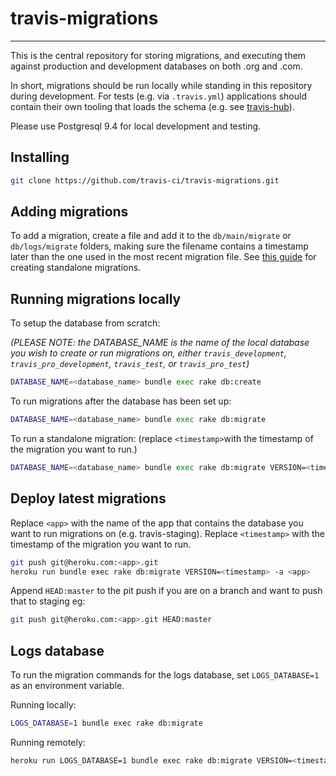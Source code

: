 travis-migrations
=================
_________________

This is the central repository for storing migrations, and executing them against production and development databases on both .org and .com.

In short, migrations should be run locally while standing in this repository during development. For tests (e.g. via `.travis.yml`) applications should contain their own tooling that loads the schema (e.g. see [travis-hub](https://github.com/travis-ci/travis-hub/blob/master/Rakefile#L12)).

Please use Postgresql 9.4 for local development and testing.

Installing
----------

``` bash
git clone https://github.com/travis-ci/travis-migrations.git
```


Adding migrations
-------------------

To add a migration, create a file and add it to the `db/main/migrate` or `db/logs/migrate` folders, making sure the filename contains a timestamp later than the one used in the most recent migration file. See [this guide](http://edgeguides.rubyonrails.org/active_record_migrations.html#creating-a-standalone-migration) for creating standalone migrations.

Running migrations locally
--------------------------


To setup the database from scratch:

<em>(PLEASE NOTE: the DATABASE_NAME is the name of the local database you wish to create or run migrations on, either `travis_development`, `travis_pro_development`, `travis_test`, or `travis_pro_test`)</em>

``` bash
DATABASE_NAME=<database_name> bundle exec rake db:create
```

To run migrations after the database has been set up:

``` bash
DATABASE_NAME=<database_name> bundle exec rake db:migrate
```



To run a standalone migration:
(replace `<timestamp>`with the timestamp of the migration you want to run.)

``` bash
DATABASE_NAME=<database_name> bundle exec rake db:migrate VERSION=<timestamp>
```


Deploy latest migrations
------------------------

Replace `<app>` with the name of the app that contains the database you want to run migrations on (e.g. travis-staging).
Replace `<timestamp>` with the timestamp of the migration you want to run.


``` bash
git push git@heroku.com:<app>.git
heroku run bundle exec rake db:migrate VERSION=<timestamp> -a <app>
```

Append `HEAD:master` to the pit push if you are on a branch and want to push that to staging eg:
``` bash
git push git@heroku.com:<app>.git HEAD:master
```

Logs database
-------------

To run the migration commands for the logs database, set `LOGS_DATABASE=1` as an environment variable.

Running locally:

``` bash
LOGS_DATABASE=1 bundle exec rake db:migrate
```

Running remotely:

``` bash
heroku run LOGS_DATABASE=1 bundle exec rake db:migrate VERSION=<timestamp> -a <app>
```
